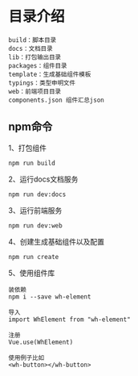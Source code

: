 # 目录介绍
    build：脚本目录
    docs：文档目录
    lib：打包输出目录
    packages：组件目录
    template：生成基础组件模板
    typings：类型申明文件
    web：前端项目目录
    components.json 组件汇总json
## npm命令
1、打包组件

    npm run build
2、运行docs文档服务

    npm run dev:docs
3、运行前端服务

    npm run dev:web
4、创建生成基础组件以及配置

    npm run create
5、使用组件库
    
    装依赖
    npm i --save wh-element

    导入
    import WhElement from "wh-element"

    注册
    Vue.use(WhElement)

    使用例子比如
    <wh-button></wh-button>